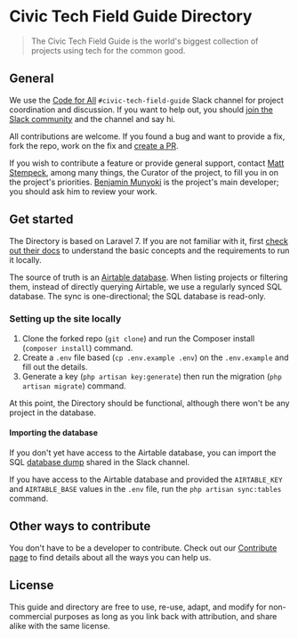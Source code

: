 # Civic Tech Field Guide Directory

> The Civic Tech Field Guide is the world's biggest collection of projects using tech for the common good.

## General

We use the [Code for All](https://codeforall.org/) `#civic-tech-field-guide` Slack channel for project coordination and discussion.
If you want to help out, you should [join the Slack community](https://slack.codeforall.org/) and the channel and say hi.

All contributions are welcome. If you found a bug and want to provide a fix, fork the repo, work on the fix and [create a PR](https://docs.github.com/en/github-ae@latest/pull-requests/collaborating-with-pull-requests/proposing-changes-to-your-work-with-pull-requests/creating-a-pull-request-from-a-fork).

If you wish to contribute a feature or provide general support, contact [Matt Stempeck](https://github.com/mstem), among many things, the Curator of the project, to fill you in on the project's priorities.
[Benjamin Munyoki](https://github.com/bmunyoki) is the project's main developer; you should ask him to review your work.

## Get started

The Directory is based on Laravel 7.
If you are not familiar with it, first [check out their docs](https://laravel.com/docs/7.x/) to understand the basic concepts and the requirements to run it locally.

The source of truth is an [Airtable database](https://airtable.com/shrfxjImCdCNw9p5U/tblELFP9tGX07UZDo).
When listing projects or filtering them, instead of directly querying Airtable, we use a regularly synced SQL database.
The sync is one-directional; the SQL database is read-only.

### Setting up the site locally

1. Clone the forked repo (`git clone`) and run the Composer install (`composer install`) command.
2. Create a `.env` file based (`cp .env.example .env`) on the `.env.example` and fill out the details.
3. Generate a key (`php artisan key:generate`) then run the migration (`php artisan migrate`) command.

At this point, the Directory should be functional, although there won't be any project in the database.

#### Importing the database

If you don't yet have access to the Airtable database, you can import the SQL [database dump](https://codeforall.slack.com/archives/C02S6CXE1KR/p1649871812694029) shared in the Slack channel.

If you have access to the Airtable database and provided the `AIRTABLE_KEY` and `AIRTABLE_BASE` values in the `.env` file, run the `php artisan sync:tables` command.

## Other ways to contribute

You don't have to be a developer to contribute. Check out our [Contribute page](https://civictech.guide/contribute/) to find details about all the ways you can help us.

## License

This guide and directory are free to use, re-use, adapt, and modify for non-commercial purposes as long as you link back with attribution, and share alike with the same license.
